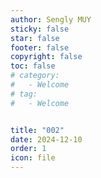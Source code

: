 ```yaml
---
author: Sengly MUY
sticky: false
star: false
footer: false
copyright: false
toc: false
# category:
#   - Welcome
# tag:
#   - Welcome


title: "002"
date: 2024-12-10
order: 1
icon: file
---
```


<!-- @include: ./002.html -->